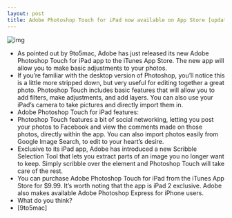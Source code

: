 ```yaml
---
layout: post
title: Adobe Photoshop Touch for iPad now available on App Store [updated]
---
```

![img](http://media.idownloadblog.com/wp-content/uploads/2012/02/photoshoptouch.jpg)
* As pointed out by 9to5mac, Adobe has just released its new Adobe Photoshop Touch for iPad app to the iTunes App Store. The new app will allow you to make basic adjustments to your photos.
* If you’re familiar with the desktop version of Photoshop, you’ll notice this is a little more stripped down, but very useful for editing together a great photo. Photoshop Touch includes basic features that will allow you to add filters, make adjustments, and add layers. You can also use your iPad’s camera to take pictures and directly import them in.
* Adobe Photoshop Touch for iPad features:
* Photoshop Touch features a bit of social networking, letting you post your photos to Facebook and view the comments made on those photos, directly within the app. You can also import photos easily from Google Image Search, to edit to your heart’s desire.
* Exclusive to its iPad app, Adobe has introduced a new Scribble Selection Tool that lets you extract parts of an image you no longer want to keep. Simply scribble over the element and Photoshop Touch will take care of the rest.
* You can purchase Adobe Photoshop Touch for iPad from the iTunes App Store for $9.99. It’s worth noting that the app is iPad 2 exclusive. Adobe also makes available Adobe Photoshop Express for iPhone users.
* What do you think?
* [9to5mac]

